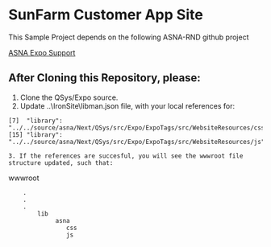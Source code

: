 ﻿# SunFarm Customer App Site
This Sample Project depends on the following ASNA-RND github project

[ASNA Expo Support](https://github.com/asnarnd/QSys)

## After Cloning this Repository, please:

1. Clone the QSys/Expo source.
2. Update ..\IronSite\libman.json file, with your local references for:

```
[7]  "library": "../../source/asna/Next/QSys/src/Expo/ExpoTags/src/WebsiteResources/css"
[15] "library": "../../source/asna/Next/QSys/src/Expo/ExpoTags/src/WebsiteResources/js"

3. If the references are succesful, you will see the wwwroot file structure updated, such that:

```
wwwroot       

        .  
        .  
        .  
            lib
                 asna  
                    css  
                    js  

                 



